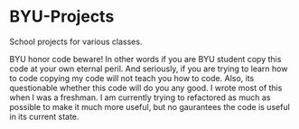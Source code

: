 BYU-Projects
============

School projects for various classes.

BYU honor code beware! In other words if you are BYU student copy this code at your own eternal peril. And seriously, if you are trying to learn how to code copying my code will not teach you how to code. Also, its questionable whether this code will do you any good. I wrote most of this when I was a freshman. I am currently trying to refactored as much as possible to make it much more useful, but no gaurantees the code is useful in its current state. 
